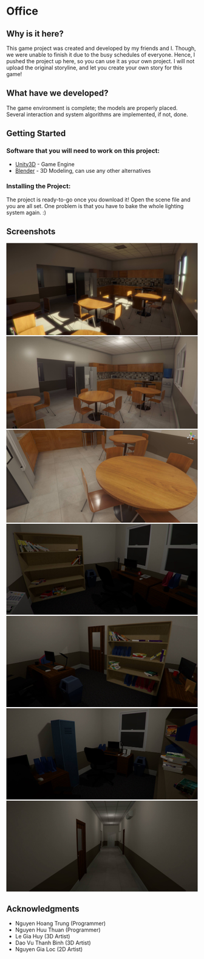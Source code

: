 # Office

## Why is it here?
This game project was created and developed by my friends and I. Though, we were unable to finish it 
due to the busy schedules of everyone. Hence, I pushed the project up here, so you can use it
as your own project. I will not upload the original storyline, and let you create your own story for this game!

## What have we developed?
The game environment is complete; the models are properly placed. Several interaction and system algorithms
are implemented, if not, done.

## Getting Started
### Software that you will need to work on this project:

* [Unity3D](https://store.unity.com) - Game Engine
* [Blender](https://www.blender.org/download/) - 3D Modeling, can use any other alternatives

### Installing the Project:
The project is ready-to-go once you download it! Open the scene file and you are all set. One problem is that you have to bake the whole lighting system again. :)

## Screenshots
![Dining Room](/Screenshots/light_test_1.jpg?raw=true "Light Test")
![Dining Room](/Screenshots/light_test_2.jpg?raw=true "Light Test 2")
![Chair](/Screenshots/texture_test_1.jpg?raw=true "Texture Test")
![Office Room](/Screenshots/room_1.jpg?raw=true "Room")
![Office Room](/Screenshots/room_2.jpg?raw=true "Room")
![Office Room](/Screenshots/room_3.jpg?raw=true "Room")
![Hallway](/Screenshots/hall_1.jpg?raw=true "Room")

## Acknowledgments
* Nguyen Hoang Trung (Programmer)
* Nguyen Huu Thuan (Programmer)
* Le Gia Huy (3D Artist)
* Dao Vu Thanh Binh (3D Artist)
* Nguyen Gia Loc (2D Artist)
